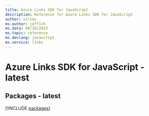 ```yaml
---
title: Azure Links SDK for JavaScript
description: Reference for Azure Links SDK for JavaScript
author: xirzec
ms.author: jeffish
ms.data: 09/28/2023
ms.topic: reference
ms.devlang: javascript
ms.service: links
---
```

# Azure Links SDK for JavaScript - latest
## Packages - latest
[!INCLUDE [packages](links-index.md)]
